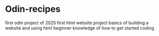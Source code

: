 # Odin-recipes
first odin project of 2025
first html website project
basics of building a website and using html
beginner knowledge of how to get started coding
